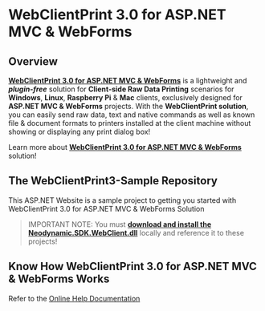 # WebClientPrint 3.0 for **ASP.NET MVC & WebForms**

## Overview
[**WebClientPrint 3.0 for ASP.NET MVC & WebForms**](http://neodynamic.com/products/printing/raw-data/aspnet-mvc) is a lightweight and ***plugin-free*** solution for **Client-side Raw Data Printing** scenarios for **Windows**, **Linux**, **Raspberry Pi** & **Mac** clients, exclusively designed for **ASP.NET MVC & WebForms**  projects. With the **WebClientPrint solution**, you can easily send raw data, text and native commands as well as known file & document formats to printers installed at the client machine without showing or displaying any print dialog box!

Learn more about [**WebClientPrint 3.0 for ASP.NET MVC & WebForms**](http://neodynamic.com/products/printing/raw-data/aspnet-mvc/) solution!

## The WebClientPrint3-Sample Repository
This ASP.NET Website is a sample project to getting you started with WebClientPrint 3.0 for ASP.NET MVC & WebForms Solution

> IMPORTANT NOTE: You must [**download and install the Neodynamic.SDK.WebClient.dll**](http://neodynamic.com/products/printing/raw-data/aspnet-mvc/download) locally and reference it to these projects!

## Know How WebClientPrint 3.0 for ASP.NET MVC & WebForms Works
Refer to the [Online Help Documentation](http://neodynamic.com/Products/Help/WebClientPrint3.0/index.html)
